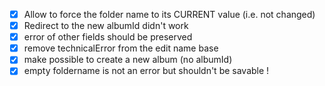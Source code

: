 * [X] Allow to force the folder name to its CURRENT value (i.e. not changed)
* [X] Redirect to the new albumId didn't work
* [X] error of other fields should be preserved
* [X] remove technicalError from the edit name base
* [X] make possible to create a new album (no albumId)
* [X] empty foldername is not an error but shouldn't be savable !